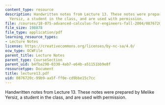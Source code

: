 ```yaml
---
content_type: resource
description: Handwritten notes from Lecture 13. These notes were prepared by Melike
  Yersiz, a student in the class, and are used with permission.
file: /courses/18-075-advanced-calculus-for-engineers-fall-2004/0876720c99b9aa5fff0ecd9bbe15c7cc_lecture13.pdf
file_size: 198878
file_type: application/pdf
learning_resource_types:
- Lecture Notes
license: https://creativecommons.org/licenses/by-nc-sa/4.0/
ocw_type: OCWFile
parent_title: Lecture Notes
parent_type: CourseSection
parent_uid: b4fba298-0330-4ab7-e64b-a51151bb9e8f
resourcetype: Document
title: lecture13.pdf
uid: 0876720c-99b9-aa5f-ff0e-cd9bbe15c7cc
---
```

Handwritten notes from Lecture 13. These notes were prepared by Melike Yersiz, a student in the class, and are used with permission.